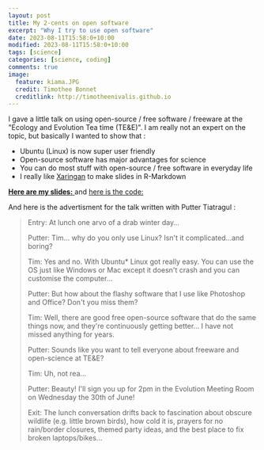 ```yaml
---
layout: post
title: My 2-cents on open software
excerpt: "Why I try to use open software"
date: 2023-08-11T15:58:0+10:00
modified: 2023-08-11T15:58:0+10:00
tags: [science]
categories: [science, coding]
comments: true
image:
  feature: kiama.JPG
  credit: Timothee Bonnet
  creditlink: http://timotheenivalis.github.io
---
```


I gave a little talk on using open-source / free software / freeware at the "Ecology and Evolution Tea time (TE&E)". 
I am really not an expert on the topic, but basically I wanted to show that :

* Ubuntu (Linux) is now super user friendly
* Open-source software has major advantages for science
* You can do most stuff with open-source / free software in everyday life
* I really like [Xaringan](https://github.com/yihui/xaringan) to make slides in R-Markdown

[**Here are my slides:** ](http://timotheenivalis.github.io/Rnotebooks/openstuff.html) and 
[here is the code: ](https://github.com/timotheenivalis/OpenStuff_TEE)


And here is the advertisment for the talk written with Putter Tiatragul :

> Entry: At lunch one arvo of a drab winter day…
>
>
> Putter: Tim... why do you only use Linux? Isn't it complicated...and boring?
>
> Tim: Yes and no. With Ubuntu* Linux got really easy. You can use the OS just like Windows or Mac except it doesn't crash and you can customise the computer...
>
> Putter: But how about the flashy software that I use like Photoshop and Office? Don't you miss them?
>
> Tim: Well, there are good free open-source software that do the same things now, and they're continuously getting better... I have not missed anything for years.
>
> Putter: Sounds like you want to tell everyone about freeware and open-science at TE&E?
>
> Tim: Uh, not rea...
>
> Putter: Beauty! I'll sign you up for 2pm in the Evolution Meeting Room on Wednesday the 30th of June!
>
>
> Exit: The lunch conversation drifts back to fascination about obscure wildlife (e.g. little brown birds), how cold it is, prayers for no rain/border closures, themed party ideas, and the best place to fix broken laptops/bikes...


